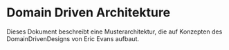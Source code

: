 # Domain Driven Architekture

Dieses Dokument beschreibt eine Musterarchitektur, die auf Konzepten des DomainDrivenDesigns von Eric Evans aufbaut.